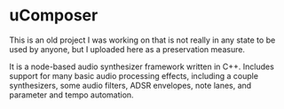 # uComposer

This is an old project I was working on that is not really in any state to be used by anyone, but I uploaded here as a preservation measure.

It is a node-based audio synthesizer framework written in C++. Includes support for many basic audio processing effects, including a couple synthesizers, some audio filters, ADSR envelopes, note lanes, and parameter and tempo automation. 
